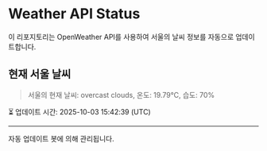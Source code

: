 
# Weather API Status

이 리포지토리는 OpenWeather API를 사용하여 서울의 날씨 정보를 자동으로 업데이트합니다.

## 현재 서울 날씨
> 서울의 현재 날씨: overcast clouds, 온도: 19.79°C, 습도: 70%

⏳ 업데이트 시간: 2025-10-03 15:42:39 (UTC)

---
자동 업데이트 봇에 의해 관리됩니다.
